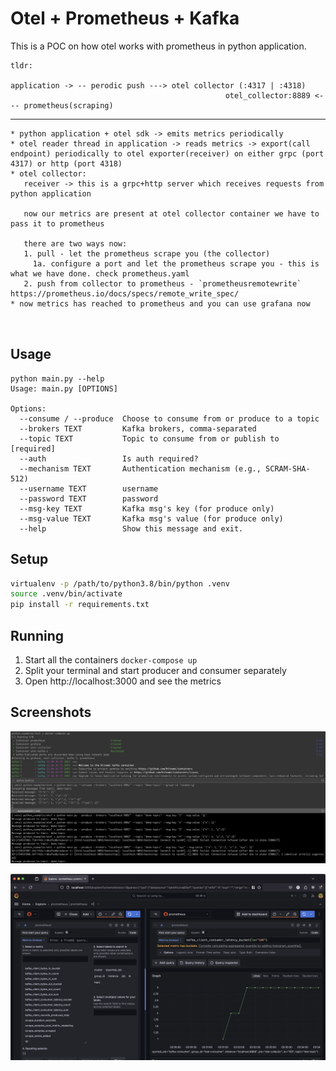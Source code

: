 # Otel + Prometheus + Kafka
This is a POC on how otel works with prometheus in python application.



                
```
tldr:

application -> -- perodic push ---> otel collector (:4317 | :4318)
                                                otel_collector:8889 <--- prometheus(scraping)

```
----
```
* python application + otel sdk -> emits metrics periodically
* otel reader thread in application -> reads metrics -> export(call endpoint) periodically to otel exporter(receiver) on either grpc (port 4317) or http (port 4318)
* otel collector:
   receiver -> this is a grpc+http server which receives requests from python application

   now our metrics are present at otel collector container we have to pass it to prometheus

   there are two ways now:
   1. pull - let the prometheus scrape you (the collector)
     1a. configure a port and let the prometheus scrape you - this is what we have done. check prometheus.yaml
   2. push from collector to prometheus - `prometheusremotewrite` https://prometheus.io/docs/specs/remote_write_spec/
* now metrics has reached to prometheus and you can use grafana now



```


## Usage
```
python main.py --help
Usage: main.py [OPTIONS]

Options:
  --consume / --produce  Choose to consume from or produce to a topic
  --brokers TEXT         Kafka brokers, comma-separated
  --topic TEXT           Topic to consume from or publish to  [required]
  --auth                 Is auth required?
  --mechanism TEXT       Authentication mechanism (e.g., SCRAM-SHA-512)
  --username TEXT        username
  --password TEXT        password
  --msg-key TEXT         Kafka msg's key (for produce only)
  --msg-value TEXT       Kafka msg's value (for produce only)
  --help                 Show this message and exit.
```

## Setup

```sh
virtualenv -p /path/to/python3.8/bin/python .venv
source .venv/bin/activate
pip install -r requirements.txt
```

## Running
1. Start all the containers `docker-compose up`
2. Split your terminal and start producer and consumer separately
3. Open http://localhost:3000 and see the metrics

## Screenshots
![terminal](terminal.png)

![grafana](grafana.png)
